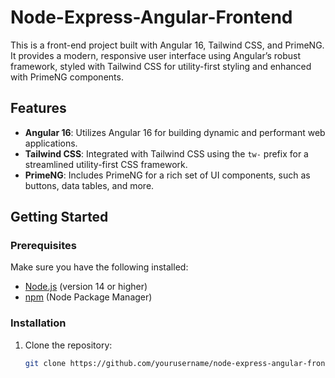 # Node-Express-Angular-Frontend

This is a front-end project built with Angular 16, Tailwind CSS, and PrimeNG. It provides a modern, responsive user interface using Angular’s robust framework, styled with Tailwind CSS for utility-first styling and enhanced with PrimeNG components.

## Features

- **Angular 16**: Utilizes Angular 16 for building dynamic and performant web applications.
- **Tailwind CSS**: Integrated with Tailwind CSS using the `tw-` prefix for a streamlined utility-first CSS framework.
- **PrimeNG**: Includes PrimeNG for a rich set of UI components, such as buttons, data tables, and more.

## Getting Started

### Prerequisites

Make sure you have the following installed:
- [Node.js](https://nodejs.org/) (version 14 or higher)
- [npm](https://www.npmjs.com/get-npm) (Node Package Manager)

### Installation

1. Clone the repository:
   ```bash
   git clone https://github.com/yourusername/node-express-angular-frontend.git
